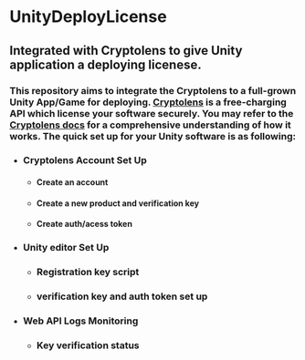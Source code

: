 # UnityDeployLicense
## Integrated with Cryptolens to give Unity application a deploying licenese.

### This repository aims to integrate the Cryptolens to a full-grown Unity App/Game for deploying. [Cryptolens](https://cryptolens.io/) is a free-charging API which license your software securely. You may refer to the [Cryptolens docs](https://help.cryptolens.io/basics/index) for a comprehensive understanding of how it works. The quick set up for your Unity software is as following:

- ### Cryptolens Account Set Up
  - #### Create an account
  - #### Create a new product and verification key
  - #### Create auth/acess token
  
- ### Unity editor Set Up
  - ### Registration key script 
  - ### verification key and auth token set up
  
- ### Web API Logs Monitoring
  - ### Key verification status
